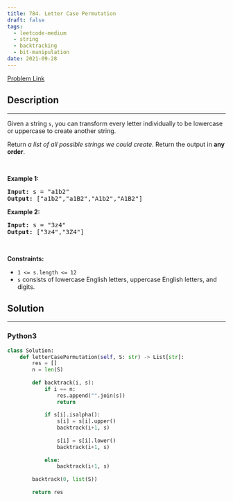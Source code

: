 ```yaml
---
title: 784. Letter Case Permutation
draft: false
tags: 
  - leetcode-medium
  - string
  - backtracking
  - bit-manipulation
date: 2021-09-28
---
```


[Problem Link](https://leetcode.com/problems/letter-case-permutation/)

## Description

---
<p>Given a string <code>s</code>, you&nbsp;can transform every letter individually to be lowercase or uppercase to create another string.</p>

<p>Return <em>a list of all possible strings we could create</em>. Return the output in <strong>any order</strong>.</p>

<p>&nbsp;</p>
<p><strong class="example">Example 1:</strong></p>

<pre>
<strong>Input:</strong> s = &quot;a1b2&quot;
<strong>Output:</strong> [&quot;a1b2&quot;,&quot;a1B2&quot;,&quot;A1b2&quot;,&quot;A1B2&quot;]
</pre>

<p><strong class="example">Example 2:</strong></p>

<pre>
<strong>Input:</strong> s = &quot;3z4&quot;
<strong>Output:</strong> [&quot;3z4&quot;,&quot;3Z4&quot;]
</pre>

<p>&nbsp;</p>
<p><strong>Constraints:</strong></p>

<ul>
	<li><code>1 &lt;= s.length &lt;= 12</code></li>
	<li><code>s</code> consists of lowercase English letters, uppercase English letters, and digits.</li>
</ul>


## Solution

---
### Python3
``` py title='letter-case-permutation'
class Solution:
    def letterCasePermutation(self, S: str) -> List[str]:
        res = []
        n = len(S)
        
        def backtrack(i, s):
            if i == n: 
                res.append("".join(s))
                return
            
            if s[i].isalpha():
                s[i] = s[i].upper()
                backtrack(i+1, s)
                
                s[i] = s[i].lower()
                backtrack(i+1, s)
            
            else:
                backtrack(i+1, s)
        
        backtrack(0, list(S))
        
        return res
```

